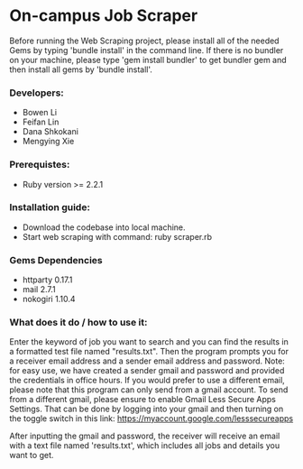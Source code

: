 # On-campus Job Scraper
Before running the Web Scraping project, please install all of the needed Gems by typing 'bundle install' in the command line. If there is no bundler on your machine, please type 'gem install bundler' to get bundler gem and then install all gems by 'bundle install'.

### Developers:
* Bowen Li
* Feifan Lin
* Dana Shkokani
* Mengying Xie
  

### Prerequistes:
* Ruby version >= 2.2.1

### Installation guide:
* Download the codebase into local machine.
* Start web scraping with command: ruby scraper.rb

### Gems Dependencies
* httparty 0.17.1
* mail 2.7.1
* nokogiri 1.10.4


### What does it do / how to use it:
Enter the keyword of job you want to search and you can find the results in a formatted test file named "results.txt". Then the program prompts you for a receiver email address and a sender email address and password. Note: for easy use, we have created a sender gmail and password and provided the credentials in office hours. If you would prefer to use a different email, please note that this program can only send from a gmail account. To send from a different gmail, please ensure to enable Gmail Less Secure Apps Settings. That can be done by logging into your gmail and then turning on the toggle switch in this link: https://myaccount.google.com/lesssecureapps 

After inputting the gmail and password, the receiver will receive an email with a text file named 'results.txt', which includes all jobs and details you want to get.
    

